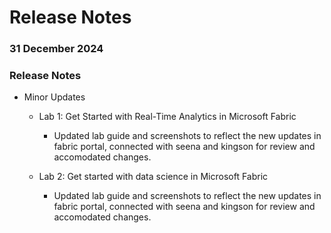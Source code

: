 # Release Notes

### 31 December 2024

### Release Notes  

- Minor Updates 

  - Lab 1: Get Started with Real-Time Analytics in Microsoft Fabric  
    - Updated lab guide and screenshots to reflect the new updates in fabric portal, connected with seena and kingson for review and accomodated changes.

  - Lab 2: Get started with data science in Microsoft Fabric
    - Updated lab guide and screenshots to reflect the new updates in fabric portal, connected with seena and kingson for review and accomodated changes.
